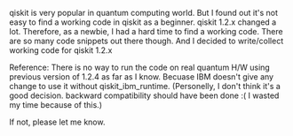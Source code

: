 qiskit is very popular in quantum computing world. But I found out it's not easy to find a working code in qiskit as a beginner.
qiskit 1.2.x changed a lot. Therefore, as a newbie, I had a hard time to find a working code. There are so many code snippets out there though.
And I decided to write/collect working code for qiskit 1.2.x 


Reference:
There is no way to run the code on real quantum H/W  using previous version of 1.2.4  as far as I know. Becuase IBM doesn't give any change to use it without qiskit_ibm_runtime.
(Personelly, I don't think it's a good decision. backward compatibility should have been done :(    I wasted my time because of this.)

If not, please let me know.


